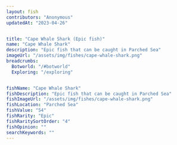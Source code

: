 ```yaml
---
layout: fish
contributors: "Anonymous"
updatedAt: "2023-04-26"


title: "Cape Whale Shark (Epic fish)"
name: "Cape Whale Shark"
description: "Epic fish that can be caught in Parched Sea"
imageUrl: "/assets/img/fishes/cape-whale-shark.png"
breadcrumbs:
  Botworld: "/#botworld"
  Exploring: "/exploring"


fishName: "Cape Whale Shark"
fishDescription: "Epic fish that can be caught in Parched Sea"
fishImageUrl: "/assets/img/fishes/cape-whale-shark.png"
fishLocation: "Parched Sea"
fishValue: "54"
fishRarity: "Epic"
fishRaritySortOrder: "4"
fishOpinion: ""
searchKeywords: ""
---
```



